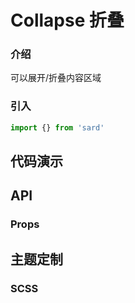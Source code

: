 # Collapse 折叠

### 介绍

可以展开/折叠内容区域

### 引入

```js
import {} from 'sard'
```

## 代码演示

## API

### Props

## 主题定制

### SCSS

```scss

```
